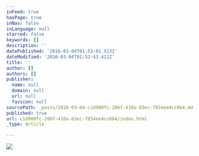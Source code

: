 ```yaml
---
inFeed: true
hasPage: true
inNav: false
inLanguage: null
starred: false
keywords: []
description: ''
datePublished: '2016-03-04T01:53:01.513Z'
dateModified: '2016-03-04T01:52:43.411Z'
title: ''
author: []
authors: []
publisher:
  name: null
  domain: null
  url: null
  favicon: null
sourcePath: _posts/2016-03-04-c1d900fc-286f-410a-83ec-7854ee4cc6b4.md
published: true
url: c1d900fc-286f-410a-83ec-7854ee4cc6b4/index.html
_type: Article

---
```

![](https://the-grid-user-content.s3-us-west-2.amazonaws.com/3e5a5fda-a1f2-4842-b852-3839163ea244.jpg)